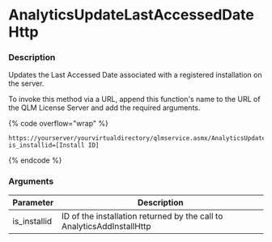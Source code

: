 # AnalyticsUpdateLastAccessedDateHttp

### Description

Updates the Last Accessed Date associated with a registered installation on the server.

To invoke this method via a URL, append this function's name to the URL of the QLM License Server and add the required arguments.

{% code overflow="wrap" %}
```http
https://yourserver/yourvirtualdirectory/qlmservice.asmx/AnalyticsUpdateLastAccessedDateHttp?is_installid=[Install ID]
```
{% endcode %}

### Arguments

| Parameter     | Description                                                            |
| ------------- | ---------------------------------------------------------------------- |
| is\_installid | ID of the installation returned by the call to AnalyticsAddInstallHttp |
